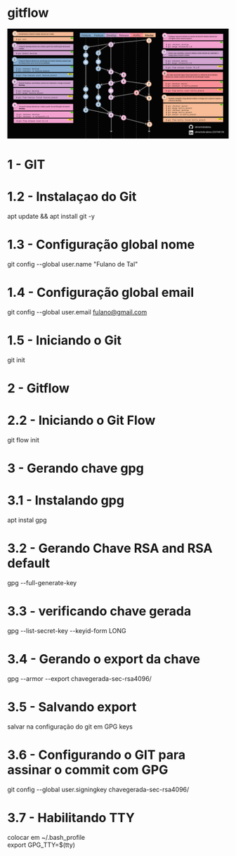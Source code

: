 # gitflow
![Alt text](image.png)

# 1 - GIT
# 1.2 - Instalaçao do Git
apt update && apt install git -y

# 1.3 - Configuração global nome
git config --global user.name "Fulano de Tal"

# 1.4 - Configuração global email
git config --global user.email fulano@gmail.com

# 1.5 - Iniciando o Git
git init

# 2 - Gitflow
# 2.2 - Iniciando o Git Flow
git flow init

# 3 - Gerando chave gpg
# 3.1 - Instalando gpg 
apt instal gpg

# 3.2 - Gerando Chave RSA and RSA default
gpg --full-generate-key

# 3.3 - verificando chave gerada
gpg --list-secret-key --keyid-form LONG

# 3.4 - Gerando o export da chave
gpg --armor --export chavegerada-sec-rsa4096/

# 3.5 - Salvando export
salvar na configuração do git em GPG keys

# 3.6 - Configurando o GIT para assinar o commit com GPG
git config --global user.signingkey chavegerada-sec-rsa4096/

# 3.7 - Habilitando TTY
colocar em ~/.bash_profile <br>
export GPG_TTY=$(tty)

